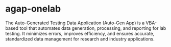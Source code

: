 # agap-onelab
The Auto-Generated Testing Data Application (Auto-Gen App) is a VBA-based tool that automates data generation, processing, and reporting for lab testing. It minimizes errors, improves efficiency, and ensures accurate, standardized data management for research and industry applications.
